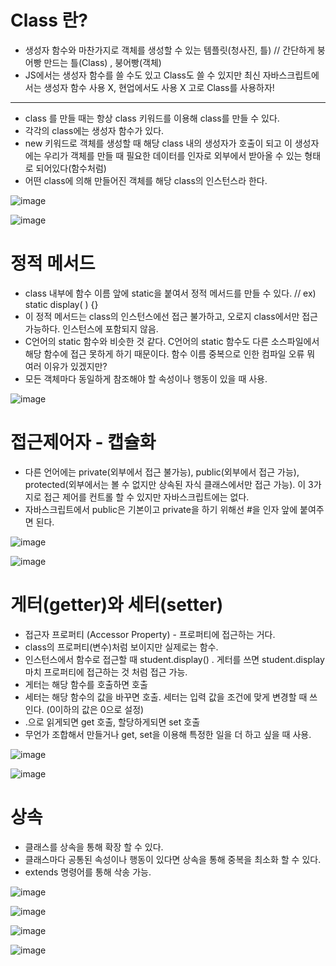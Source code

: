 # Class 란?
- 생성자 함수와 마찬가지로 객체를 생성할 수 있는 템플릿(청사진, 틀) // 간단하게 붕어빵 만드는 틀(Class) , 붕어빵(객체)
- JS에서는 생성자 함수를 쓸 수도 있고 Class도 쓸 수 있지만 최신 자바스크립트에서는 생성자 함수 사용 X, 현업에서도 사용 X 고로 Class를 사용하자!

---
- class 를 만들 때는 항상 class 키워드를 이용해 class를 만들 수 있다.
- 각각의 class에는 생성자 함수가 있다.
- new 키워드로 객체를 생성할 때 해당 class 내의 생성자가 호출이 되고 이 생성자에는 우리가 객체를 만들 때 필요한 데이터를 인자로 외부에서 받아올 수 있는 형태로 되어있다(함수처럼)
- 어떤 class에 의해 만들어진 객체를 해당 class의 인스턴스라 한다.

![image](https://user-images.githubusercontent.com/69157076/167397788-927acda1-4bdd-40bf-8e18-94c8f0f9eb56.png)

![image](https://user-images.githubusercontent.com/69157076/167397868-3f4f7f34-9b99-4e79-85ca-34e5ef0d0046.png)

# 정적 메서드
- class 내부에 함수 이름 앞에 static을 붙여서 정적 메서드를 만들 수 있다. // ex) static display( ) {}
- 이 정적 메서드는 class의 인스턴스에선 접근 불가하고, 오로지 class에서만 접근 가능하다. 인스턴스에 포함되지 않음.
- C언어의 static 함수와 비슷한 것 같다. C언어의 static 함수도 다른 소스파일에서 해당 함수에 접근 못하게 하기 때문이다. 함수 이름 중복으로 인한 컴파일 오류 뭐 여러 이유가 있겠지만?
- 모든 객체마다 동일하게 참조해야 할 속성이나 행동이 있을 때 사용.

![image](https://user-images.githubusercontent.com/69157076/167409602-b6eee575-ce29-4cd4-ba13-26a39ff9e0f5.png)

# 접근제어자 - 캡슐화
-  다른 언어에는 private(외부에서 접근 불가능), public(외부에서 접근 가능), protected(외부에서는 볼 수 없지만 상속된 자식 클래스에서만 접근 가능). 이 3가지로 접근 제어를 컨트롤 할 수 있지만 자바스크립트에는 없다.
-  자바스크립트에서 public은 기본이고 private을 하기 위해선 #을 인자 앞에 붙여주면 된다. 

![image](https://user-images.githubusercontent.com/69157076/167415755-72f2cee6-e19e-42e5-9573-96f7a01a46ad.png)


![image](https://user-images.githubusercontent.com/69157076/167415628-99935567-e28c-4542-93ba-1a1ec1bfcf00.png)

# 게터(getter)와 세터(setter)
- 접근자 프로퍼티 (Accessor Property) - 프로퍼티에 접근하는 거다. 
- class의 프로퍼티(변수)처럼 보이지만 실제로는 함수. 
- 인스턴스에서 함수로 접근할 때 student.display() . 게터를 쓰면 student.display 마치 프로퍼티에 접근하는 것 처럼 접근 가능.
- 게터는 해당 함수를 호출하면 호출
- 세터는 해당 함수의 값을 바꾸면 호출. 세터는 입력 값을 조건에 맞게 변경할 때 쓰인다. (0이하의 값은 0으로 설정)
- .으로 읽게되면 get 호출, 할당하게되면 set 호출
- 무언가 조합해서 만들거나 get, set을 이용해 특정한 일을 더 하고 싶을 때 사용.

![image](https://user-images.githubusercontent.com/69157076/167441433-08e0da58-6566-4358-9026-ceccf121b011.png)

![image](https://user-images.githubusercontent.com/69157076/167442488-64c98ebf-5084-4bec-929e-25c2063b44e4.png)

# 상속
- 클래스를 상속을 통해 확장 할 수 있다.
- 클래스마다 공통된 속성이나 행동이 있다면 상속을 통해 중복을 최소화 할 수 있다.
- extends 명령어를 통해 삭송 가능.

![image](https://user-images.githubusercontent.com/69157076/167767044-2ac36609-663e-43b2-8283-cdf87ce09a95.png)

![image](https://user-images.githubusercontent.com/69157076/167767081-b77e9c4f-62a6-4cdb-b6c7-04765bc04890.png)

![image](https://user-images.githubusercontent.com/69157076/167768006-96d84033-a007-489e-97dd-2da1fc4d7d8f.png)

![image](https://user-images.githubusercontent.com/69157076/167768026-a11543d6-973e-466c-9bfb-b3a01df70a06.png)
